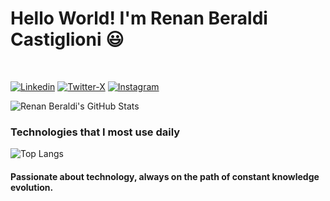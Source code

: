 # Hello World! I'm Renan Beraldi Castiglioni 😃

<br>

[![Linkedin](https://img.shields.io/badge/LinkedIn-0077B5?style=for-the-badge&logo=linkedin&logoColor=white)](https://www.linkedin.com/in/renan-beraldi-castiglioni-437238236/) 
[![Twitter-X](https://img.shields.io/badge/Twitter-1DA1F2?style=for-the-badge&logo=twitter&logoColor=white)](https://twitter.com/renanberaldi_)
[![Instagram](https://img.shields.io/badge/Instagram-E4405F?style=for-the-badge&logo=instagram&logoColor=white)](instagram.com/renanberaldi_/)

![Renan Beraldi's GitHub Stats](https://github-readme-stats.vercel.app/api?username=RenanBeraldi&show_icons=true&theme=monokai)

### Technologies that I most use daily
![Top Langs](https://github-readme-stats.vercel.app/api/top-langs/?username=RenanBeraldi&layout=donut)

#### Passionate about technology, always on the path of constant knowledge evolution.
